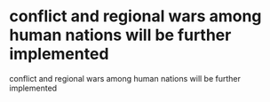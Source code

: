 # conflict and regional wars among human nations will be further implemented

conflict and regional wars among human nations will be further implemented
